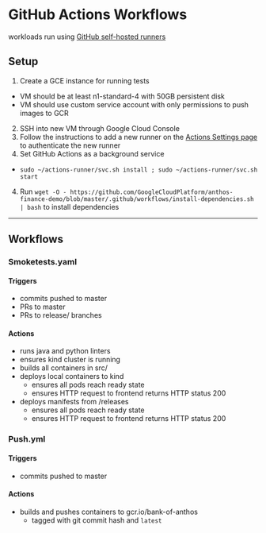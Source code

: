 # GitHub Actions Workflows

workloads run using [GitHub self-hosted runners](https://help.github.com/en/actions/automating-your-workflow-with-github-actions/about-self-hosted-runners)

## Setup

1. Create a GCE instance for running tests
  - VM should be at least n1-standard-4 with 50GB persistent disk
  - VM should use custom service account with only permissions to push images to GCR
2. SSH into new VM through Google Cloud Console
3. Follow the instructions to add a new runner on the [Actions Settings page](https://github.com/GoogleCloudPlatform/anthos-finance-demo/settings/actions) to authenticate the new runner
5. Set GitHub Actions as a background service
  - `sudo ~/actions-runner/svc.sh install ; sudo ~/actions-runner/svc.sh start`
4. Run  `wget -O - https://github.com/GoogleCloudPlatform/anthos-finance-demo/blob/master/.github/workflows/install-dependencies.sh | bash` to install dependencies

---
## Workflows

### Smoketests.yaml

#### Triggers
- commits pushed to master
- PRs to master
- PRs to release/ branches

#### Actions
- runs java and python linters
- ensures kind cluster is running
- builds all containers in src/
- deploys local containers to kind
  - ensures all pods reach ready state
  - ensures HTTP request to frontend returns HTTP status 200
- deploys manifests from /releases
  - ensures all pods reach ready state
  - ensures HTTP request to frontend returns HTTP status 200

### Push.yml

#### Triggers
- commits pushed to master

#### Actions
- builds and pushes containers to gcr.io/bank-of-anthos
  - tagged with git commit hash and `latest`
